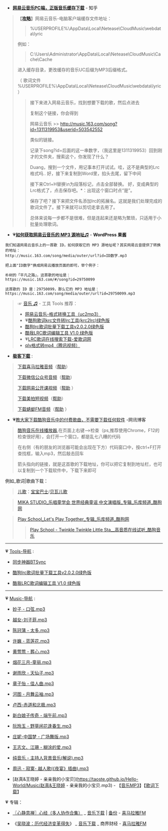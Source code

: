 - [**网易云音乐PC端，正版音乐缓存下载**](https://www.zhihu.com/question/40678992) - 知乎

> 【[**攻略**](https://www.52pojie.cn/forum.php?mod=viewthread&tid=790220)】网易云音乐-电脑客户端缓存文件地址：
> 
>> %USERPROFILE%\AppData\Local\Netease\CloudMusic\webdata\lyric
> 
> 例如：
> 
>> C:\Users\Administrator\AppData\Local\Netease\CloudMusic\Cache\Cache
> 
> 进入缓存目录，更改缓存的音乐UC后缀为MP3后缀格式。
> 
> （ 歌词文件 %USERPROFILE%\AppData\Local\Netease\CloudMusic\webdata\lyric）
>>  
>>  接下来进入网易云音乐，找到想要下载的歌，然后点进去
>>  
>>  复制这个链接，你会得到
>>  
>>  网易云音乐 >>  http://music.163.com/song?id=1311319953&userid=503542552
>>  
>>  类似的链接。
>>  
>>  记录下song?id=后面的这一串数字，（我这里是1311319953）回到刚才的文件夹，搜索这个，你发现了什么？
>>  
>>  Duang，搜到一个文件，用记事本打开试试。哇，这不是典型的Lrc格式吗.. 好，接下来复制到Word里，掐头去尾，留下中间
>>  
>>  接下来Ctrl+H替换\n为段落标记，点击全部替换。 好，变成典型的Lrc格式了，点击保存吧。*：出现这个窗口时点“是”。
>>  
>>  保存了吧？接下来把文件名添加lrc的拓展名。这就是我们处理完成的歌词文件了。接下来就可以剪切走拿去用了。
>>  
>>  总体来说每一步都不是很难，但是连起来还是略为繁琐，只适用于小批量处理歌词。

- 💗[**如何获取网易云音乐的 MP3 源地址♫**](https://blog.wpjam.com/m/163-music-mp3/) - **WordPress 果酱**
```
我们知道网易云音乐上的一首歌 ID，如何获取它的 MP3 源地址呢？其实网易云音提供了转换的地址：
http://music.163.com/song/media/outer/url?id=ID数字.mp3

把上面"ID数字"换成网易云播放页面的即可，举个例子：

朴树的「平凡之路」，这首歌的地址是：
https://music.163.com/#/song?id=29750099

这首歌的 ID 是：29750099，那么它的 MP3 地址是：
https://music.163.com/song/media/outer/url?id=29750099.mp3
```
> ☞ [音乐 ♫](https://github.com/taoste/Hello-World/tree/master/Music) - 工具 Tools 推荐：
>  - [网易云音乐-格式转换工具（uc2mp3）](https://github.com/taoste/Hello-World/blob/master/Tools/网易云音乐-格式转换工具（uc2mp3）/ReadMe.md)
>  - 💗[酷狗歌词krc文件转lrc工具(krc2lrc)绿色版](https://github.com/taoste/Hello-World/tree/master/Tools/%E9%85%B7%E7%8B%97%E6%AD%8C%E8%AF%8Dkrc%E6%96%87%E4%BB%B6%E8%BD%AClrc(krc2lrc))
>  - [酷狗lrc歌词批量下载工具v2.0.2.0绿色版](https://github.com/taoste/Hello-World/tree/master/Tools/酷狗lrc歌词批量下载工具v2.0.2.0绿色版.zip) 
>  - [酷我LRC歌词编辑工具 V1.0 绿色版](https://github.com/taoste/Hello-World/tree/master/Tools/LRC%20V1.0.rar) 
>  - 💗[LRC歌词在线搜索下载-爱歌词网](http://www.22lrc.com/) 
>  - [qlv格式转mp4（腾讯视频）](https://github.com/taoste/Hello-World/tree/master/Tools/qlv格式转mp4（腾讯视频）)

- [**极客下载**](http://jikexiazai.cn/) : 

> [下载喜马拉雅音频](http://jikexiazai.cn/xmlyxz.html)（[帮助](http://jikexiazai.cn/xmly_help.html)）  
> 
> [下载微信公众号音频](http://jikexiazai.cn/wxxz.html)（[帮助](http://jikexiazai.cn/wxxz_help.html)） 
> 
> [下载网易公开课视频](http://jikexiazai.cn/gkkxz.html)（[帮助](http://jikexiazai.cn/wygkk_help.html) ） 
> 
> [下载美拍短视频](http://jikexiazai.cn/mpxz.html)（[帮助](http://jikexiazai.cn/mpxz_help.html)）  
> 
> [下载蜻蜓FM音频](http://jikexiazai.cn/qtfm.html)（[帮助](http://jikexiazai.cn/qtfm_help.html) ） 
> 
-  💗[教大家下载酷狗音乐中的付费歌曲，不需要下载任何软件](https://www.wonxun.net/share/301) -网讯博客
> 
> [酷狗音乐在线播放器](http://web.kugou.com),在页面上右键—>检查（ps,推荐使用Chrome，F12的检查很好用），会打开一个窗口，都是乱七八糟的代码
> 
> 在右侧（有的朋友的浏览器可能会出现在下方）代码窗口中，按ctrl+F打开查找框，输入mp3，然后敲击回车
> 
> 箭头指向的链接，就是这首歌的下载地址，你可以把它复制到地址栏，也可以复制到一个下载软件中，下载下来即可

例如_歌词|歌曲下载：

> [儿歌](https://www.kugou.com/yy/album/single/14620842.html)：[宝宝巴士](https://www.kugou.com/singer/721384.html)/[贝瓦儿歌](https://www.kugou.com/singer/283640.html)

> [MIKA STUDIO_乐唱童学会 世界经典童谣 中文演唱版_专辑_乐库频道_酷狗网](https://www.kugou.com/yy/album/single/9266405.html)

> [Play School_Let's Play Together_专辑_乐库频道_酷狗网](https://www.kugou.com/yy/album/single/1099394.html)
>> [Play School - Twinkle Twinkle Little Sta__高音质在线试听_酷狗音乐](https://www.kugou.com/song/#hash=CE3171040D46961193D1623C0D21AC0A&album_id=1099394)
-------------------------------------------------------------------

💗 [Tools-导航](https://github.com/taoste/Hello-World/tree/master/Tools) :

- [同步神器BTSync](https://github.com/taoste/Hello-World/tree/master/Technical%20File(PDF)/ProgramThink/BTSync)

- [酷狗lrc歌词批量下载工具v2.0.2.0绿色版](https://github.com/taoste/Hello-World/tree/master/Tools/酷狗lrc歌词批量下载工具v2.0.2.0绿色版.zip) 

- [酷我LRC歌词编辑工具 V1.0 绿色版](https://github.com/taoste/Hello-World/tree/master/Tools/LRC%20V1.0.rar) 

-------------------------------------------------------------------

💗 [Music-导航](https://github.com/taoste/Hello-World/tree/master/Music) :

- [妙子 - 口弦.mp3](https://taoste.github.io/Hello-World/Music/妙子%20-%20口弦.mp3)

- [越女-刘子菲.mp3](https://taoste.github.io/Hello-World/Music/越女-刘子菲.mp3)

- [陈冠蒲 - 太多.mp3](https://taoste.github.io/Hello-World/Music/陈冠蒲%20-%20太多.mp3)

- [许巍 - 蓝莲花.mp3](https://taoste.github.io/Hello-World/Music/许巍%20-%20蓝莲花.mp3)

- [黄莺莺 - 葬心.mp3](https://taoste.github.io/Hello-World/Music/黄莺莺%20-%20葬心.mp3)

- [烟花三月-童丽.mp3](https://taoste.github.io/Hello-World/Music/烟花三月-童丽.mp3)

- [谢雨欣 - 天仙子.mp3](https://taoste.github.io/Hello-World/Music/谢雨欣%20-%20天仙子.mp3)

- [章子怡 - 佳人曲.mp3](https://taoste.github.io/Hello-World/Music/章子怡%20-%20佳人曲.mp3)

- [河图 - 月舞云袖.mp3](https://taoste.github.io/Hello-World/Music/河图%20-%20月舞云袖.mp3)

- [卢西-赤道和北极.mp3](https://taoste.github.io/Hello-World/Music/卢西-赤道和北极.mp3)

- [新白娘子传奇 - 端午前.mp3](https://taoste.github.io/Hello-World/Music/新白娘子传奇%20-%20端午前.mp3)

- [阮玲玉 - 野草闲花逢春生.mp3](https://taoste.github.io/Hello-World/Music/阮玲玉%20-%20野草闲花逢春生.mp3)

- [庄妮-中国梦 - 广场舞版.mp3](https://taoste.github.io/Hello-World/Music/庄妮-中国梦%20-%20广场舞版.mp3)

- [王志文、江珊 - 糊涂的爱.mp3](https://taoste.github.io/Hello-World/Music/王志文、江珊%20-%20糊涂的爱.mp3)

- [纯音乐 - 主持人背景音乐(解说).mp3](https://taoste.github.io/Hello-World/Music/纯音乐%20-%20主持人背景音乐(解说).mp3)

- [周迅 - 寂寞- 越人歌(《夜宴》插曲).mp3](https://taoste.github.io/Hello-World/Music/%E5%91%A8%E8%BF%85%20-%20%E5%AF%82%E5%AF%9E%20-%20%E8%B6%8A%E4%BA%BA%E6%AD%8C(%E3%80%8A%E5%A4%9C%E5%AE%B4%E3%80%8B%E6%8F%92%E6%9B%B2).mp3)

- [赵真&王晓婷 - 亲亲我的小宝贝](https://taoste.github.io/Hello-World/Music/赵真&王晓婷 - 亲亲我的小宝贝.mp3) - 【[音乐MP3](https://music.163.com/#/song?id=5232921)】【[歌词下载](http://www.22lrc.com/geci/716464437)】

💗 专辑：

-  [〖心静意禅〗心经（多人协作合集）](https://www.ximalaya.com/yinyue/4185135/15009543) _ [音乐下载](http://audio.xmcdn.com/group7/M09/56/90/wKgDX1chvMODcIzYAUlSM09gag0469.mp3) | [备份](https://github.com/taoste/Hello-World/raw/master/Music/Health/%E3%80%90%E7%A6%85%E4%B8%8E%E6%B2%89%E3%80%91%E9%9D%99%E5%BF%83/%E3%80%96%E5%BF%83%E9%9D%99%E6%84%8F%E7%A6%85%E3%80%97%E5%BF%83%E7%BB%8F%EF%BC%88%E5%A4%9A%E4%BA%BA%E5%8D%8F%E4%BD%9C%E5%90%88%E9%9B%86%EF%BC%89%20.mp3) - [喜马拉雅FM](https://www.ximalaya.com/)

- 《[吴晓波：历代经济变革得失](https://www.ximalaya.com/shangye/291242/)》 _ [音乐下载](https://github.com/taoste/Hello-World/tree/master/Music/%E5%90%B4%E6%99%93%E6%B3%A2%EF%BC%9A%E5%8E%86%E4%BB%A3%E7%BB%8F%E6%B5%8E%E5%8F%98%E9%9D%A9%E5%BE%97%E5%A4%B1) _ 商界财经 - [喜马拉雅FM](https://www.ximalaya.com/)

